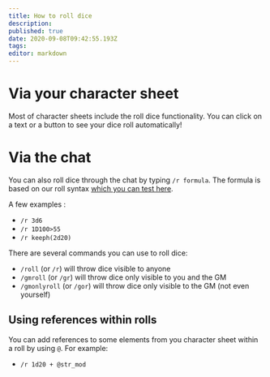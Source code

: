 ```yaml
---
title: How to roll dice
description: 
published: true
date: 2020-09-08T09:42:55.193Z
tags: 
editor: markdown
---
```


# Via your character sheet
Most of character sheets include the roll dice functionality. You can click on a text or a button to see your dice roll automatically!

# Via the chat
You can also roll dice through the chat by typing `/r formula`. The formula is based on our roll syntax [which you can test here](https://roll.lets-role.com/).

A few examples : 

 - `/r 3d6`
 - `/r 1D100>55`
 - `/r keeph(2d20)`

There are several commands you can use to roll dice:

 - `/roll` (or `/r`) will throw dice visible to anyone
 - `/gmroll` (or `/gr`) will throw dice only visible to you and the GM
 - `/gmonlyroll` (or `/gor`) will throw dice only visible to the GM (not even yourself)

## Using references within rolls
You can add references to some elements from you character sheet within a roll by using `@`. For example:

 - `/r 1d20 + @str_mod`